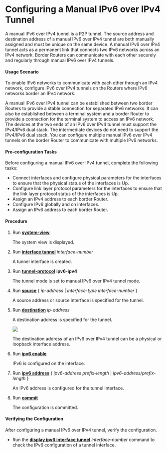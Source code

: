 Configuring a Manual IPv6 over IPv4 Tunnel
==========================================

A manual IPv6 over IPv4 tunnel is a P2P tunnel. The source address and destination address of a manual IPv6 over IPv4 tunnel are both manually assigned and must be unique on the same device. A manual IPv6 over IPv4 tunnel acts as a permanent link that connects two IPv6 networks across an IPv4 network. Border Routers can communicate with each other securely and regularly through manual IPv6 over IPv4 tunnels.

#### Usage Scenario

To enable IPv6 networks to communicate with each other through an IPv4 network, configure IPv6 over IPv4 tunnels on the Routers where IPv6 networks border an IPv4 network.

A manual IPv6 over IPv4 tunnel can be established between two border Routers to provide a stable connection for separated IPv6 networks. It can also be established between a terminal system and a border Router to provide a connection for the terminal system to access an IPv6 network. The devices at the two ends of an IPv6 over IPv4 tunnel must support the IPv4/IPv6 dual stack. The intermediate devices do not need to support the IPv4/IPv6 dual stack. You can configure multiple manual IPv6 over IPv4 tunnels on the border Router to communicate with multiple IPv6 networks.


#### Pre-configuration Tasks

Before configuring a manual IPv6 over IPv4 tunnel, complete the following tasks:

* Connect interfaces and configure physical parameters for the interfaces to ensure that the physical status of the interfaces is Up.
* Configure link layer protocol parameters for the interfaces to ensure that the link layer protocol status of the interfaces is Up.
* Assign an IPv4 address to each border Router.
* Configure IPv6 globally and on interfaces.
* Assign an IPv6 address to each border Router.

#### Procedure

1. Run [**system-view**](cmdqueryname=system-view)
   
   
   
   The system view is displayed.
2. Run [**interface tunnel**](cmdqueryname=interface+tunnel) *interface-number*
   
   
   
   A tunnel interface is created.
3. Run [**tunnel-protocol**](cmdqueryname=tunnel-protocol) **ipv6-ipv4**
   
   
   
   The tunnel mode is set to manual IPv6 over IPv4 tunnel mode.
4. Run [**source**](cmdqueryname=source) { *ip-address* | *interface-type* *interface-number* }
   
   
   
   A source address or source interface is specified for the tunnel.
5. Run [**destination**](cmdqueryname=destination) *ip-address*
   
   
   
   A destination address is specified for the tunnel.
   
   
   
   ![](../../../../public_sys-resources/note_3.0-en-us.png) 
   
   The destination address of an IPv6 over IPv4 tunnel can be a physical or loopback interface address.
6. Run [**ipv6 enable**](cmdqueryname=ipv6+enable)
   
   
   
   IPv6 is configured on the interface.
7. Run [**ipv6 address**](cmdqueryname=ipv6+address) { *ipv6-address* *prefix-length* | *ipv6-address/prefix-length* }
   
   
   
   An IPv6 address is configured for the tunnel interface.
8. Run [**commit**](cmdqueryname=commit)
   
   
   
   The configuration is committed.

#### Verifying the Configuration

After configuring a manual IPv6 over IPv4 tunnel, verify the configuration.

* Run the [**display ipv6 interface tunnel**](cmdqueryname=display+ipv6+interface+tunnel) *interface-number* command to check the IPv6 configuration of a tunnel interface.